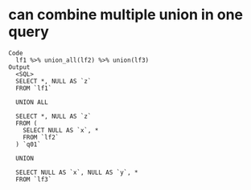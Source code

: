 # can combine multiple union in one query

    Code
      lf1 %>% union_all(lf2) %>% union(lf3)
    Output
      <SQL>
      SELECT *, NULL AS `z`
      FROM `lf1`
      
      UNION ALL
      
      SELECT *, NULL AS `z`
      FROM (
        SELECT NULL AS `x`, *
        FROM `lf2`
      ) `q01`
      
      UNION
      
      SELECT NULL AS `x`, NULL AS `y`, *
      FROM `lf3`

